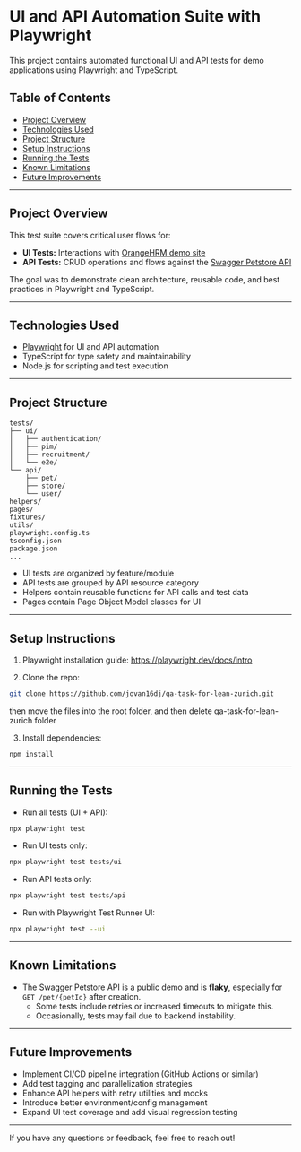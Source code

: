 # UI and API Automation Suite with Playwright

This project contains automated functional UI and API tests for demo applications using Playwright and TypeScript.

## Table of Contents

- [Project Overview](#project-overview)  
- [Technologies Used](#technologies-used)  
- [Project Structure](#project-structure)  
- [Setup Instructions](#setup-instructions)  
- [Running the Tests](#running-the-tests)  
- [Known Limitations](#known-limitations)  
- [Future Improvements](#future-improvements)  

---

## Project Overview

This test suite covers critical user flows for:

- **UI Tests:** Interactions with [OrangeHRM demo site](https://opensource-demo.orangehrmlive.com/)  
- **API Tests:** CRUD operations and flows against the [Swagger Petstore API](https://petstore.swagger.io/)  

The goal was to demonstrate clean architecture, reusable code, and best practices in Playwright and TypeScript.

---

## Technologies Used

- [Playwright](https://playwright.dev/) for UI and API automation  
- TypeScript for type safety and maintainability  
- Node.js for scripting and test execution  

---

## Project Structure

```
tests/
├── ui/
│   ├── authentication/
│   ├── pim/
│   ├── recruitment/
│   └── e2e/
└── api/
    ├── pet/
    ├── store/
    └── user/
helpers/
pages/
fixtures/
utils/
playwright.config.ts
tsconfig.json
package.json
...
```

- UI tests are organized by feature/module  
- API tests are grouped by API resource category  
- Helpers contain reusable functions for API calls and test data  
- Pages contain Page Object Model classes for UI  

---

## Setup Instructions

1. Playwright installation guide:
   https://playwright.dev/docs/intro<br/>

2. Clone the repo:

```bash
git clone https://github.com/jovan16dj/qa-task-for-lean-zurich.git
```
then move the files into the root folder, and then delete qa-task-for-lean-zurich folder

3. Install dependencies:

```bash
npm install
```

---

## Running the Tests

- Run all tests (UI + API):

```bash
npx playwright test
```

- Run UI tests only:

```bash
npx playwright test tests/ui
```

- Run API tests only:

```bash
npx playwright test tests/api
```

- Run with Playwright Test Runner UI:

```bash
npx playwright test --ui
```

---

## Known Limitations

- The Swagger Petstore API is a public demo and is **flaky**, especially for `GET /pet/{petId}` after creation.  
  - Some tests include retries or increased timeouts to mitigate this.  
  - Occasionally, tests may fail due to backend instability.  

---

## Future Improvements

- Implement CI/CD pipeline integration (GitHub Actions or similar)  
- Add test tagging and parallelization strategies  
- Enhance API helpers with retry utilities and mocks  
- Introduce better environment/config management  
- Expand UI test coverage and add visual regression testing  

---

If you have any questions or feedback, feel free to reach out!
